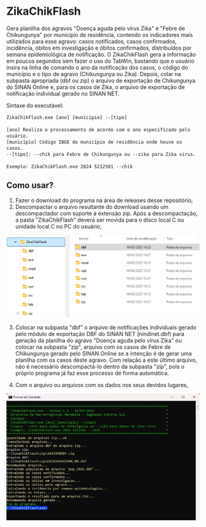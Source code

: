 # ZikaChikFlash

Gera planilha dos agravos "Doença aguda pelo vírus Zika" e "Febre de Chikungunya" por município de residência, contendo os indicadores mais utilizados para esse agravo: casos notificados, casos confirmados, incidência, óbitos em investigação e óbitos confirmados, distribuídos por semana epidemiológica de notificação. O ZikaChikFlash gera a informação em poucos segundos sem fazer o uso do TabWin, bastando que o usuário insira na linha de comando o ano da notificação dos casos, o código do município e o tipo de agravo (Chikungunya ou Zika). Depois, colar na subpasta apropriada (dbf ou zip) o arquivo de exportação de Chikungunya do SINAN Online e, para os casos de Zika, o arquivo de exportação de notificação individual gerado no SINAN NET.

Sintaxe do executável:

~~~
ZikaChikFlash.exe [ano] [municipio] --[tipo]

[ano] Realiza o processamento de acordo com o ano especificado pelo usuário.
[municipio] Código IBGE do município de residência onde houve os casos.
--[tipo]: --chik para Febre de Chikungunya ou --zika para Zika virus.

Exemplo: ZikaChikFlash.exe 2024 5212501 --chik
~~~

## Como usar?  

1. Fazer o download do programa na área de releases desse repositório;
2. Descompactar o arquivo resultante do download usando um descompactador com suporte à extensão zip. Após a descompactação, a pasta "ZikaChikFlash" deverá ser movida para o disco local C ou unidade local C no PC do usuário;

![x](/pic1.jpg)  

3. Colocar na subpasta "dbf" o arquivo de notificações individuais gerado pelo módulo de exportação DBF do SINAN NET (nindinet.dbf) para geração da planilha do agravo "Doença aguda pelo vírus Zika" ou colocar na subpasta "zip", arquivo com os casos de Febre de Chikungunya gerado pelo SINAN Online se a intenção é de gerar uma planilha com os casos deste agravo. Com relação a este último arquivo, não é necessário descompactá-lo dentro da subpasta "zip", pois o próprio programa já faz esse processo de forma automática.  

4. Com o arquivo ou arquivos com os dados nos seus devidos lugares, 

![x](/pic2.jpg)  




